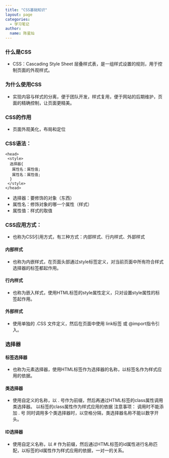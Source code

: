 ```yaml
---
title: "CSS基础知识"
layout: page
categories: 
  - 学习笔记
author: 
  name: 陈星灿
---
```


### 什么是CSS
* CSS：Cascading Style Sheet 层叠样式表，是一组样式设置的规则，用于控制页面的外观样式。

### 为什么使用CSS
* 实现内容与样式的分离，便于团队开发，样式复用，便于网站的后期维护，页面的精确控制，让页面更精美。
### CSS的作用
* 页面外观美化，布局和定位
### CSS语法：
```
<head>
 <style>
  选择器{
   属性名：属性值;
   属性名：属性值;
  }
 </style>
</head>

```
*  选择器：要修饰的对象（东西）
*  属性名：修饰对象的哪一个属性（样式）
*  属性值：样式的取值
### CSS应用方式：
*  也称为CSS引用方式，有三种方式：内部样式、行内样式、外部样式
#### 内部样式
* 也称为内嵌样式，在页面头部通过style标签定义，对当前页面中所有符合样式选择器的标签都起作用。
#### 行内样式
* 也称为嵌入样式，使用HTML标签的style属性定义，只对设置style属性的标签起作用。
#### 外部样式
* 使用单独的 .CSS 文件定义，然后在页面中使用 link标签 或 @import指令引入。
### 选择器
#### 标签选择器
* 也称为元素选择器，使用HTML标签作为选择器的名称，以标签名作为样式应用的依据。
#### 类选择器
* 使用自定义的名称，以 . 号作为前缀，然后再通过HTML标签的class属性调用类选择器。
以标签的class属性作为样式应用的依据
注意事项：
调用时不能添加 . 号
同时调用多个类选择器时，以空格分隔，类选择器名称不能以数字开头。
#### ID选择器
* 使用自定义名称，以 # 作为前缀，然后通过HTML标签的id属性进行名称匹配，以标签的id属性作为样式应用的依据，一对一的关系。